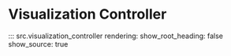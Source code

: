 # Visualization Controller

::: src.visualization_controller
    rendering:
        show_root_heading: false
        show_source: true
